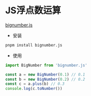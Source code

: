 # JS浮点数运算

[bignumber.js](https://github.com/MikeMcl/bignumber.js)

- 安装
  
```sh
pnpm install bignumber.js
```

- 使用

```js
import BigNumber from 'bignumber.js'

const a = new BigNumber(0.1) // 0.1
const b = new BigNumber(0.2) // 0.2
const c = a.plus(b) // 0.3
console.log(c.toNumber())
```
